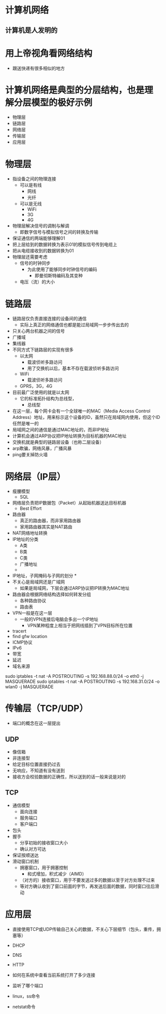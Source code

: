 计算机网络
=========

计算机是人发明的
---------------

# 用上帝视角看网络结构
  * 跟送快递有很多相似的地方


# 计算机网络是典型的**分层结构**，也是理解分层模型的极好示例
* 物理层
* 链路层
* 网络层
* 传输层
* 应用层


# 物理层
* 指设备之间的物理连接
  * 可以是有线
    * 网线
    * 光纤
  * 可以是无线
    * WiFi
    * 3G
    * 4G
* 物理层解决信号的调制与解调
  * 即数字信号与模拟信号之间的转换及传输
* 保证通信的两端能够理解01
* 把上层给到的数据转换为表示01的模拟信号传到电缆上
* 把从电缆接收到的数据转换为01
* 物理层还需要考虑
  * 信号的时钟同步
    * 为此使用了能够同步时钟信号的编码
      * 即曼彻斯特编码及其变种
  * 电压（流）的大小

# 链路层
* 链路层仅负责直接连接的设备间的通信
  * 实际上真正的网络通信也都是能过局域网一步步传出去的
* 只关心两台机器之间的信号
* 广播域
* 集线器
* 不同方式下链路层的实现有很多
  * 以太网
    * 载波侦听多路访问
    * 用了交换机以后，基本不存在载波侦听多路访问
  * WiFi
    * 载波侦听多路访问
  * GPRS，3G，4G
* 目前最广泛使用的就是以太网
  * 它的标准拓扑结构为总线型，
    * 总线型
* 在这一层，每个网卡会有一个全球唯一的MAC（Media Access Control Address）地址，用来标示这个设备的ID，虽然只在局域网内使用，但这个ID任然是唯一的
* 局域网之间的通信是通过MAC地址的，而非IP地址
* 计算机会通过ARP协议把IP地址转换为目标机器的MAC地址
* 交换机就是典型的链路层设备（也称二层设备）
* arp欺骗，网络风暴，广播风暴
* ping要关掉防火墙





# 网络层（IP层）
* 瘦腰模型
  * SQL
* 网络层负责把IP数据包（Packet）从起始机器送达目标机器
  * Best Effort
* 路由器
  * 真正的路由器，而非家用路由器
  * 家用路由器其实是NAT路由
* NAT网络地址转换
* IP地址的分类
  * A类
  * B类
  * C类
  * 广播地址
  * 
* IP地址，子网掩码与子网的划分
  * 
* 不关心是局域网还是广域网
  * 如果是局域网，下层会通过ARP协议把IP转换为MAC地址
* 路由器会根据网络结构选择如何转发分组
  * 各种路由协议
  * 路由表
* VPN一般是在这一层
  * 一般的VPN连接后电脑会多出一个IP地址
    * VPN某种程度上相当于把网线插到了VPN目标所在位置
* tracert
* find gfw location
* ICMP协议
* IPv6
* 带宽
* 延迟
* 域名来源

sudo iptables -t nat -A POSTROUTING -s 192.168.88.0/24 -o eth0 -j MASQUERADE
sudo iptables -t nat -A POSTROUTING -s 192.168.31.0/24 -o wlan0 -j MASQUERADE



# 传输层（TCP/UDP）
* 端口的概念在这一层提出


## UDP
  * 像信箱
  * 非连接型
  * 给定目标位置直接扔过去
  * 无响应，不知道有没有送到
  * 接收方会校验数据的正确性，所以送到的话一般来说是对的










## TCP
  * 通信模型
    * 面向连接
    * 服务端口
    * 客户端口
  * 包头
  * 握手
    * 分享初始的接收窗口大小
    * 确认对方可达
  * 保证按顺送达
  * 滑动窗口机制
    * 拥塞窗口，用于拥塞控制
      * 和式增加，积式减少（AIMD）
    * （对方的）接收窗口，用于不要发送过多的数据以至于对方处理不过来
    * 等对方确认收到了窗口前面的字节，再发送后面的数据，同时窗口往后滑动


# 应用层
* 直接使用TCP或UDP传输自己关心的数据，不关心下层细节（包头，重传，拥塞等）
* DHCP
* DNS
* HTTP

* 如何在系统中查看当前系统打开了多少连接
* 监听了哪个端口
* linux，ss命令
* netstat命令
